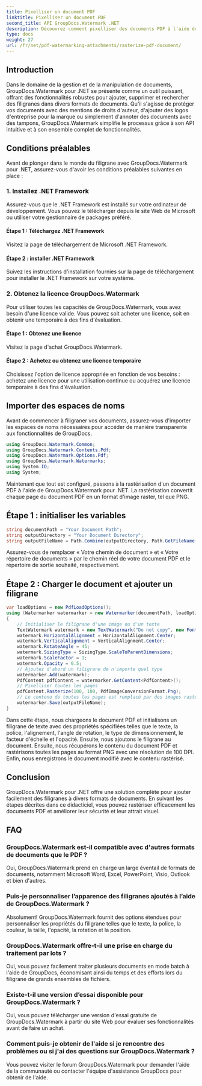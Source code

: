 ```yaml
---
title: Pixelliser un document PDF
linktitle: Pixelliser un document PDF
second_title: API GroupDocs.Watermark .NET
description: Découvrez comment pixelliser des documents PDF à l'aide de GroupDocs.Watermark pour .NET. Améliorez la sécurité des documents et leur attrait visuel sans effort.
type: docs
weight: 27
url: /fr/net/pdf-watermarking-attachments/rasterize-pdf-document/
---
```

## Introduction
Dans le domaine de la gestion et de la manipulation de documents, GroupDocs.Watermark pour .NET se présente comme un outil puissant, offrant des fonctionnalités robustes pour ajouter, supprimer et rechercher des filigranes dans divers formats de documents. Qu'il s'agisse de protéger vos documents avec des mentions de droits d'auteur, d'ajouter des logos d'entreprise pour la marque ou simplement d'annoter des documents avec des tampons, GroupDocs.Watermark simplifie le processus grâce à son API intuitive et à son ensemble complet de fonctionnalités.
## Conditions préalables
Avant de plonger dans le monde du filigrane avec GroupDocs.Watermark pour .NET, assurez-vous d'avoir les conditions préalables suivantes en place :
### 1. Installez .NET Framework
Assurez-vous que le .NET Framework est installé sur votre ordinateur de développement. Vous pouvez le télécharger depuis le site Web de Microsoft ou utiliser votre gestionnaire de packages préféré.
#### Étape 1 : Téléchargez .NET Framework
Visitez la page de téléchargement de Microsoft .NET Framework.
#### Étape 2 : installer .NET Framework
Suivez les instructions d'installation fournies sur la page de téléchargement pour installer le .NET Framework sur votre système.
### 2. Obtenez la licence GroupDocs.Watermark
Pour utiliser toutes les capacités de GroupDocs.Watermark, vous avez besoin d'une licence valide. Vous pouvez soit acheter une licence, soit en obtenir une temporaire à des fins d'évaluation.
#### Étape 1 : Obtenez une licence
Visitez la page d'achat GroupDocs.Watermark.
#### Étape 2 : Achetez ou obtenez une licence temporaire
Choisissez l'option de licence appropriée en fonction de vos besoins : achetez une licence pour une utilisation continue ou acquérez une licence temporaire à des fins d'évaluation.

## Importer des espaces de noms
Avant de commencer à filigraner vos documents, assurez-vous d'importer les espaces de noms nécessaires pour accéder de manière transparente aux fonctionnalités de GroupDocs.
```csharp
using GroupDocs.Watermark.Common;
using GroupDocs.Watermark.Contents.Pdf;
using GroupDocs.Watermark.Options.Pdf;
using GroupDocs.Watermark.Watermarks;
using System.IO;
using System;
```

Maintenant que tout est configuré, passons à la rastérisation d'un document PDF à l'aide de GroupDocs.Watermark pour .NET. La rastérisation convertit chaque page du document PDF en un format d'image raster, tel que PNG.
## Étape 1 : initialiser les variables
```csharp
string documentPath = "Your Document Path";
string outputDirectory = "Your Document Directory";
string outputFileName = Path.Combine(outputDirectory, Path.GetFileName(documentPath));
```
Assurez-vous de remplacer « Votre chemin de document » et « Votre répertoire de documents » par le chemin réel de votre document PDF et le répertoire de sortie souhaité, respectivement.
## Étape 2 : Charger le document et ajouter un filigrane
```csharp
var loadOptions = new PdfLoadOptions();
using (Watermarker watermarker = new Watermarker(documentPath, loadOptions))
{
    // Initialiser le filigrane d'une image ou d'un texte
    TextWatermark watermark = new TextWatermark("Do not copy", new Font("Arial", 8));
    watermark.HorizontalAlignment = HorizontalAlignment.Center;
    watermark.VerticalAlignment = VerticalAlignment.Center;
    watermark.RotateAngle = 45;
    watermark.SizingType = SizingType.ScaleToParentDimensions;
    watermark.ScaleFactor = 1;
    watermark.Opacity = 0.5;
    // Ajoutez d'abord un filigrane de n'importe quel type
    watermarker.Add(watermark);
    PdfContent pdfContent = watermarker.GetContent<PdfContent>();
    // Pixelliser toutes les pages
    pdfContent.Rasterize(100, 100, PdfImageConversionFormat.Png);
    // Le contenu de toutes les pages est remplacé par des images raster
    watermarker.Save(outputFileName);
}
```
Dans cette étape, nous chargeons le document PDF et initialisons un filigrane de texte avec des propriétés spécifiées telles que le texte, la police, l'alignement, l'angle de rotation, le type de dimensionnement, le facteur d'échelle et l'opacité. Ensuite, nous ajoutons le filigrane au document. Ensuite, nous récupérons le contenu du document PDF et rastérisons toutes les pages au format PNG avec une résolution de 100 DPI. Enfin, nous enregistrons le document modifié avec le contenu rastérisé.

## Conclusion
GroupDocs.Watermark pour .NET offre une solution complète pour ajouter facilement des filigranes à divers formats de documents. En suivant les étapes décrites dans ce didacticiel, vous pouvez rastériser efficacement les documents PDF et améliorer leur sécurité et leur attrait visuel.
## FAQ
### GroupDocs.Watermark est-il compatible avec d'autres formats de documents que le PDF ?
Oui, GroupDocs.Watermark prend en charge un large éventail de formats de documents, notamment Microsoft Word, Excel, PowerPoint, Visio, Outlook et bien d'autres.
### Puis-je personnaliser l’apparence des filigranes ajoutés à l’aide de GroupDocs.Watermark ?
Absolument! GroupDocs.Watermark fournit des options étendues pour personnaliser les propriétés du filigrane telles que le texte, la police, la couleur, la taille, l'opacité, la rotation et la position.
### GroupDocs.Watermark offre-t-il une prise en charge du traitement par lots ?
Oui, vous pouvez facilement traiter plusieurs documents en mode batch à l'aide de GroupDocs, économisant ainsi du temps et des efforts lors du filigrane de grands ensembles de fichiers.
### Existe-t-il une version d’essai disponible pour GroupDocs.Watermark ?
Oui, vous pouvez télécharger une version d'essai gratuite de GroupDocs.Watermark à partir du site Web pour évaluer ses fonctionnalités avant de faire un achat.
### Comment puis-je obtenir de l'aide si je rencontre des problèmes ou si j'ai des questions sur GroupDocs.Watermark ?
Vous pouvez visiter le forum GroupDocs.Watermark pour demander l'aide de la communauté ou contacter l'équipe d'assistance GroupDocs pour obtenir de l'aide.